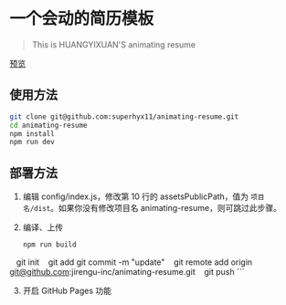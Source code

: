 # 一个会动的简历模板

> This is HUANGYIXUAN'S animating resume

[预览](https://superhyx11.github.io/animating-resume/public/)

## 使用方法

``` bash
git clone git@github.com:superhyx11/animating-resume.git
cd animating-resume
npm install
npm run dev
```

## 部署方法


1. 编辑 config/index.js，修改第 10 行的 assetsPublicPath，值为 `项目名/dist`。如果你没有修改项目名 animating-resume，则可跳过此步骤。

2. 编译、上传
    ``` bash
    npm run build
    git init
    git add 
    git commit -m "update"
    git remote add origin git@github.com:jirengu-inc/animating-resume.git
    git push
    ```

3. 开启 GitHub Pages 功能

